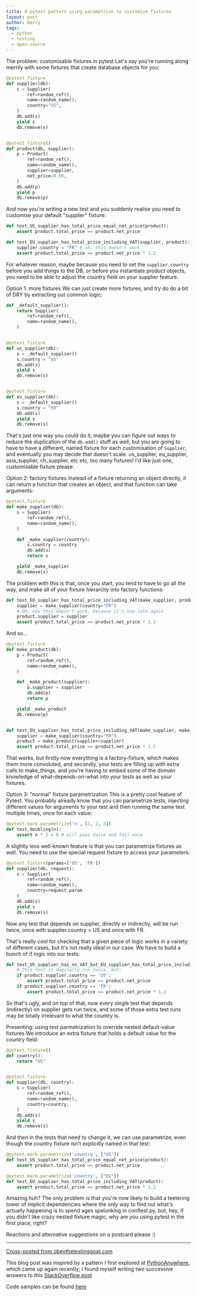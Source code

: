 ```yaml
---
title: A pytest pattern using parametrize to customize fixtures
layout: post
author: Harry
tags:
  - python
  - testing
  - open-source
---
```


The problem: customisable fixtures in pytest Let's say you're running along merrily with
some fixtures that create database objects for you:

```python
@pytest.fixture
def supplier(db):
    s = Supplier(
        ref=random_ref(),
        name=random_name(),
        country="US",
    )
    db.add(s)
    yield s
    db.remove(s)


@pytest.fixture()
def product(db, supplier):
    p = Product(
        ref=random_ref(),
        name=random_name(),
        supplier=supplier,
        net_price=9.99,
    )
    db.add(p)
    yield p
    db.remove(p)
```

And now you're writing a new test and you suddenly realise you need to customise your
default "supplier" fixture:

```python
def test_US_supplier_has_total_price_equal_net_price(product):
    assert product.total_price == product.net_price

def test_EU_supplier_has_total_price_including_VAT(supplier, product):
    supplier.country = "FR" # oh, this doesn't work
    assert product.total_price == product.net_price * 1.2
```

For whatever reason, maybe because you need to set the `supplier.country` before you add
things to the DB, or before you instantiate product objects, you need to be able to
adjust the country field on your supplier feature.

Option 1: more fixtures We can just create more fixtures, and try do do a bit of DRY by
extracting out common logic:

```python
def _default_supplier():
    return Supplier(
        ref=random_ref(),
        name=random_name(),
    )


@pytest.fixture
def us_supplier(db):
    s = _default_supplier()
    s.country = "US"
    db.add(s)
    yield s
    db.remove(s)


@pytest.fixture
def eu_supplier(db):
    s = _default_supplier()
    s.country = "FR"
    db.add(s)
    yield s
    db.remove(s)
```

That's just one way you could do it, maybe you can figure out ways to reduce the
duplication of the `db.add()` stuff as well, but you are going to have to have a
different, named fixture for each customisation of `Supplier`, and eventually you may
decide that doesn't scale. us_supplier, eu_supplier, asia_supplier, ch_supplier, etc
etc, too many fixtures! I'd like just one, customisable fixture please.

Option 2: factory fixtures Instead of a fixture returning an object directly, it can
return a function that creates an object, and that function can take arguments:

```python
@pytest.fixture
def make_supplier(db):
    s = Supplier(
        ref=random_ref(),
        name=random_name(),
    )

    def _make_supplier(country):
        s.country = country
        db.add(s)
        return s

    yield _make_supplier
    db.remove(s)
```

The problem with this is that, once you start, you tend to have to go all the way, and
make all of your fixture hierarchy into factory functions:

```python
def test_EU_supplier_has_total_price_including_VAT(make_supplier, product):
    supplier = make_supplier(country="FR")
    # OH, now this doesn't work, because it's too late again
    product.supplier = supplier
    assert product.total_price == product.net_price * 1.2
```

And so...

```python
@pytest.fixture
def make_product(db):
    p = Product(
        ref=random_ref(),
        name=random_name(),
    )

    def _make_product(supplier):
        p.supplier = supplier
        db.add(p)
        return p

    yield _make_product
    db.remove(p)


def test_EU_supplier_has_total_price_including_VAT(make_supplier, make_product):
    supplier = make_supplier(country="FR")
    product = make_product(supplier=supplier)
    assert product.total_price == product.net_price * 1.2
```

That works, but firstly now everything is a factory-fixture, which makes them more
convoluted, and secondly, your tests are filling up with extra calls to make_things, and
you're having to embed some of the domain knowledge of what-depends-on-what into your
tests as well as your fixtures.

Option 3: "normal" fixture parametrization This is a pretty cool feature of Pytest. You
probably already know that you can parametrize tests, injecting different values for
arguments to your test and then running the same test multiple times, once for each
value:

```python
@pytest.mark.parametrize('n', [1, 2, 3])
def test_doubling(n):
    assert n * 2 < 6 # will pass twice and fail once
```

A slightly less well-known feature is that you can parametrize fixtures as well. You
need to use the special request fixture to access your parameters:

```python
@pytest.fixture(params=['US', 'FR'])
def supplier(db, request):
    s = Supplier(
        ref=random_ref(),
        name=random_name(),
        country=request.param
    )
    db.add(s)
    yield s
    db.remove(s)
```

Now any test that depends on supplier, directly or indirectly, will be run twice, once
with supplier.country = US and once with FR.

That's really cool for checking that a given piece of logic works in a variety of
different cases, but it's not really ideal in our case. We have to build a bunch of if
logic into our tests:

```python
def test_US_supplier_has_no_VAT_but_EU_supplier_has_total_price_including_VAT(product):
    # this test is magically run twice, but:
    if product.supplier.country == 'US':
        assert product.total_price == product.net_price
    if product.supplier.country == 'FR':
        assert product.total_price == product.net_price * 1.2
```

So that's ugly, and on top of that, now every single test that depends (indirectly) on
supplier gets run twice, and some of those extra test runs may be totally irrelevant to
what the country is.

Presenting: using test parmetrization to override nested default-value fixtures We
introduce an extra fixture that holds a default value for the country field:

```python
@pytest.fixture()
def country():
    return "US"


@pytest.fixture
def supplier(db, country):
    s = Supplier(
        ref=random_ref(),
        name=random_name(),
        country=country,
    )
    db.add(s)
    yield s
    db.remove(s)
```

And then in the tests that need to change it, we can use parametrize, even though the
country fixture isn't explicitly named in that test:

```python
@pytest.mark.parametrize('country', ["US"])
def test_US_supplier_has_total_price_equal_net_price(product):
    assert product.total_price == product.net_price

@pytest.mark.parametrize('country', ["EU"])
def test_EU_supplier_has_total_price_including_VAT(product):
    assert product.total_price == product.net_price * 1.2
```

Amazing huh? The only problem is that you're now likely to build a teetering tower of
implicit dependencies where the only way to find out what's actually happening is to
spend ages spelunking in conftest.py, but, hey, if you didn't like crazy nested fixture
magic, why are you using pytest in the first place, right?

Reactions and alternative suggestions on a postcard please :)

---

[Cross-posted from obeythetestinggoat.com](http://www.obeythetestinggoat.com/a-pytest-pattern-using-parametrize-to-customise-nested-fixtures.html)

This blog post was inspired by a pattern I first explored at
[PythonAnywhere](https://www.pythonanywhere.com/), which came up again recently; I found
myself writing two successive answers to this
[StackOverflow post](https://stackoverflow.com/questions/42228895/how-to-parametrize-a-pytest-fixture)

Code samples can be found
[here](https://github.com/hjwp/www.obeythetestinggoat.com/tree/master/example-code/pytest_overriding_nested_fixtures_pattern)
